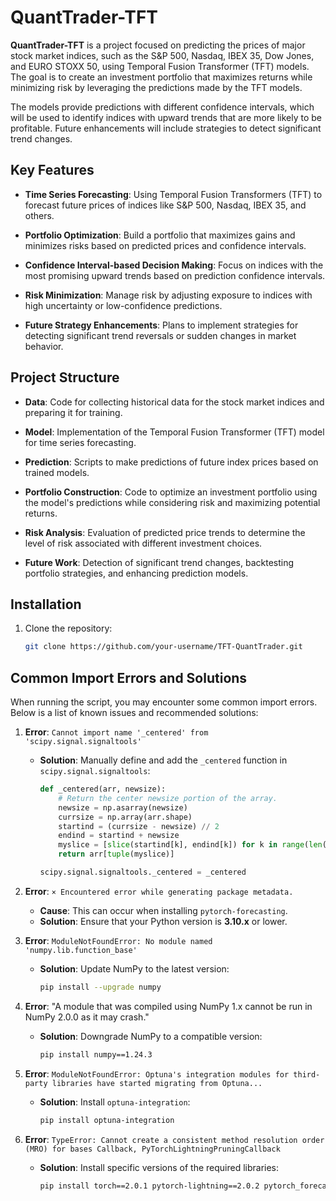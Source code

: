 # QuantTrader-TFT

**QuantTrader-TFT** is a project focused on predicting the prices of major stock market indices, such as the S&P 500, Nasdaq, IBEX 35, Dow Jones, and EURO STOXX 50, using Temporal Fusion Transformer (TFT) models. The goal is to create an investment portfolio that maximizes returns while minimizing risk by leveraging the predictions made by the TFT models.

The models provide predictions with different confidence intervals, which will be used to identify indices with upward trends that are more likely to be profitable. Future enhancements will include strategies to detect significant trend changes.

## Key Features

- **Time Series Forecasting**: Using Temporal Fusion Transformers (TFT) to forecast future prices of indices like S&P 500, Nasdaq, IBEX 35, and others.
  
- **Portfolio Optimization**: Build a portfolio that maximizes gains and minimizes risks based on predicted prices and confidence intervals.

- **Confidence Interval-based Decision Making**: Focus on indices with the most promising upward trends based on prediction confidence intervals.

- **Risk Minimization**: Manage risk by adjusting exposure to indices with high uncertainty or low-confidence predictions.

- **Future Strategy Enhancements**: Plans to implement strategies for detecting significant trend reversals or sudden changes in market behavior.

## Project Structure

- **Data**: Code for collecting historical data for the stock market indices and preparing it for training.
  
- **Model**: Implementation of the Temporal Fusion Transformer (TFT) model for time series forecasting.

- **Prediction**: Scripts to make predictions of future index prices based on trained models.

- **Portfolio Construction**: Code to optimize an investment portfolio using the model's predictions while considering risk and maximizing potential returns.

- **Risk Analysis**: Evaluation of predicted price trends to determine the level of risk associated with different investment choices.

- **Future Work**: Detection of significant trend changes, backtesting portfolio strategies, and enhancing prediction models.

## Installation

1. Clone the repository:
    ```bash
    git clone https://github.com/your-username/TFT-QuantTrader.git
    ```

## Common Import Errors and Solutions

When running the script, you may encounter some common import errors. Below is a list of known issues and recommended solutions:

1. **Error**: `Cannot import name '_centered' from 'scipy.signal.signaltools'`
   - **Solution**: Manually define and add the `_centered` function in `scipy.signal.signaltools`:
     ```python
     def _centered(arr, newsize):
         # Return the center newsize portion of the array.
         newsize = np.asarray(newsize)
         currsize = np.array(arr.shape)
         startind = (currsize - newsize) // 2
         endind = startind + newsize
         myslice = [slice(startind[k], endind[k]) for k in range(len(endind))]
         return arr[tuple(myslice)]

     scipy.signal.signaltools._centered = _centered
     ```

2. **Error**: `× Encountered error while generating package metadata.`
   - **Cause**: This can occur when installing `pytorch-forecasting`.
   - **Solution**: Ensure that your Python version is **3.10.x** or lower.

3. **Error**: `ModuleNotFoundError: No module named 'numpy.lib.function_base'`
   - **Solution**: Update NumPy to the latest version:
     ```bash
     pip install --upgrade numpy
     ```

4. **Error**: "A module that was compiled using NumPy 1.x cannot be run in NumPy 2.0.0 as it may crash."
   - **Solution**: Downgrade NumPy to a compatible version:
     ```bash
     pip install numpy==1.24.3
     ```

5. **Error**: `ModuleNotFoundError: Optuna's integration modules for third-party libraries have started migrating from Optuna...`
   - **Solution**: Install `optuna-integration`:
     ```bash
     pip install optuna-integration
     ```

6. **Error**: `TypeError: Cannot create a consistent method resolution order (MRO) for bases Callback, PyTorchLightningPruningCallback`
   - **Solution**: Install specific versions of the required libraries:
     ```bash
     pip install torch==2.0.1 pytorch-lightning==2.0.2 pytorch_forecasting==1.0.0 torchaudio==2.0.2 torchdata==0.6.1 torchtext==0.15.2 torchvision==0.15.2 optuna==3.4
     ```

